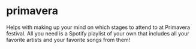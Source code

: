 # primavera
Helps with making up your mind on which stages to attend to at Primavera festival. All you need is a Spotify playlist of your own that includes all your favorite artists and your favorite songs from them!
